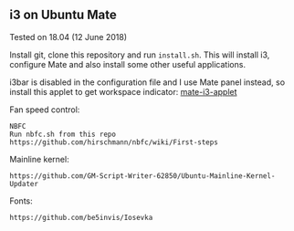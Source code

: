 i3 on Ubuntu Mate
--------------------------------
Tested on 18.04 (12 June 2018)

Install git, clone this repository and run `install.sh`.
This will install i3, configure Mate and also install 
some other useful applications.

i3bar is disabled in the configuration file and I use Mate panel instead,
so install this applet to get workspace indicator:
[mate-i3-applet](https://github.com/city41/mate-i3-applet)


Fan speed control:
```
NBFC
Run nbfc.sh from this repo
https://github.com/hirschmann/nbfc/wiki/First-steps
```

Mainline kernel:
```
https://github.com/GM-Script-Writer-62850/Ubuntu-Mainline-Kernel-Updater
```

Fonts:
```
https://github.com/be5invis/Iosevka
```
